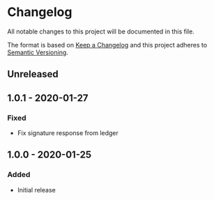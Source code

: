 # Changelog

All notable changes to this project will be documented in this file.

The format is based on [Keep a Changelog](http://keepachangelog.com/en/1.0.0/)
and this project adheres to [Semantic Versioning](http://semver.org/spec/v2.0.0.html).

## Unreleased

## 1.0.1 - 2020-01-27

### Fixed
- Fix signature response from ledger

## 1.0.0 - 2020-01-25

### Added
- Initial release